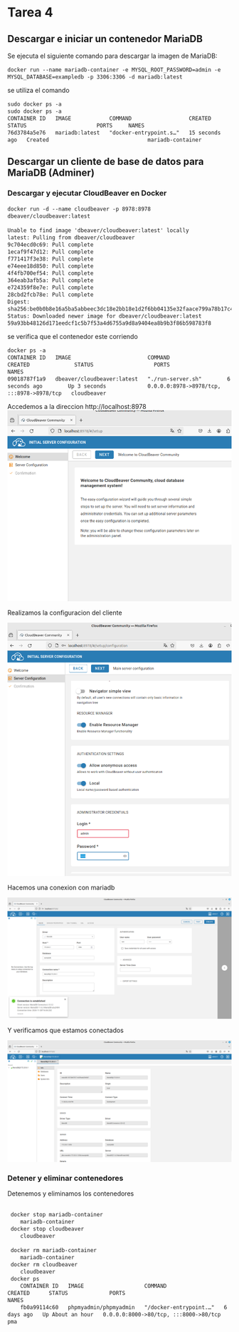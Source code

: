 # Tarea 4


## Descargar e iniciar un contenedor MariaDB


Se ejecuta el siguiente comando para descargar la imagen de MariaDB:
```code/bash/textplan/console  
docker run --name mariadb-container -e MYSQL_ROOT_PASSWORD=admin -e MYSQL_DATABASE=exampledb -p 3306:3306 -d mariadb:latest
````

se utiliza el comando
```code/bash/textplan/console  
sudo docker ps -a
sudo docker ps -a
CONTAINER ID   IMAGE            COMMAND                  CREATED          STATUS                      PORTS     NAMES
76d3784a5e76   mariadb:latest   "docker-entrypoint.s…"   15 seconds ago   Created                               mariadb-container
```

## Descargar un cliente de base de datos para MariaDB (Adminer)

### Descargar y ejecutar CloudBeaver en Docker

```code/bash/textplan/console      
docker run -d --name cloudbeaver -p 8978:8978 dbeaver/cloudbeaver:latest

Unable to find image 'dbeaver/cloudbeaver:latest' locally
latest: Pulling from dbeaver/cloudbeaver
9c704ecd0c69: Pull complete
1ecaf9f47d12: Pull complete
f771417f3e38: Pull complete
e74eee18d850: Pull complete
4f4fb700ef54: Pull complete
364eab3afb5a: Pull complete
e724359f8e7e: Pull complete
28cbd2fcb78e: Pull complete
Digest: sha256:be0b0b8e16a5ba5abbeec3dc18e2bb18e1d2f6bb04135e32faace799a78b17c4
Status: Downloaded newer image for dbeaver/cloudbeaver:latest
59a93bb48126d171eedcf1c5b7f53a4d6755a9d8a9404ea8b9b3f86b598783f8

```

se verifica que el contenedor este corriendo

```code/bash/textplan/console
docker ps -a
CONTAINER ID   IMAGE                        COMMAND                  CREATED              STATUS                   PORTS                                       NAMES
09018787f1a9   dbeaver/cloudbeaver:latest   "./run-server.sh"        6 seconds ago        Up 3 seconds             0.0.0.0:8978->8978/tcp, :::8978->8978/tcp   cloudbeaver
```

Accedemos a la direccion http://localhost:8978 
<img src=../img/CLOUDBEAVER1.png>


Realizamos la configuracion del cliente

<img src=../img/cloudBeaver2.png>


Hacemos una conexion con mariadb

<img src=../img/3.png>

Y verificamos que estamos conectados

<img src=../img/4.png>


### Detener y eliminar contenedores

Detenemos y eliminamos los contenedores


```code/bash/textplan/console

 docker stop mariadb-container
    mariadb-container
 docker stop cloudbeaver
    cloudbeaver
 
 docker rm mariadb-container
    mariadb-container
 docker rm cloudbeaver
    cloudbeaver
 docker ps
    CONTAINER ID   IMAGE                   COMMAND                  CREATED      STATUS             PORTS                                   NAMES
    fb0a99114c60   phpmyadmin/phpmyadmin   "/docker-entrypoint.…"   6 days ago   Up About an hour   0.0.0.0:8000->80/tcp, :::8000->80/tcp   pma

```
